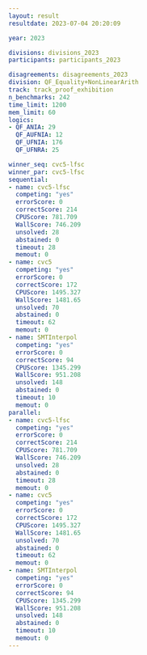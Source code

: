 ```yaml
---
layout: result
resultdate: 2023-07-04 20:20:09

year: 2023

divisions: divisions_2023
participants: participants_2023

disagreements: disagreements_2023
division: QF_Equality+NonLinearArith
track: track_proof_exhibition
n_benchmarks: 242
time_limit: 1200
mem_limit: 60
logics:
- QF_ANIA: 29
  QF_AUFNIA: 12
  QF_UFNIA: 176
  QF_UFNRA: 25

winner_seq: cvc5-lfsc
winner_par: cvc5-lfsc
sequential:
- name: cvc5-lfsc
  competing: "yes"
  errorScore: 0
  correctScore: 214
  CPUScore: 781.709
  WallScore: 746.209
  unsolved: 28
  abstained: 0
  timeout: 28
  memout: 0
- name: cvc5
  competing: "yes"
  errorScore: 0
  correctScore: 172
  CPUScore: 1495.327
  WallScore: 1481.65
  unsolved: 70
  abstained: 0
  timeout: 62
  memout: 0
- name: SMTInterpol
  competing: "yes"
  errorScore: 0
  correctScore: 94
  CPUScore: 1345.299
  WallScore: 951.208
  unsolved: 148
  abstained: 0
  timeout: 10
  memout: 0
parallel:
- name: cvc5-lfsc
  competing: "yes"
  errorScore: 0
  correctScore: 214
  CPUScore: 781.709
  WallScore: 746.209
  unsolved: 28
  abstained: 0
  timeout: 28
  memout: 0
- name: cvc5
  competing: "yes"
  errorScore: 0
  correctScore: 172
  CPUScore: 1495.327
  WallScore: 1481.65
  unsolved: 70
  abstained: 0
  timeout: 62
  memout: 0
- name: SMTInterpol
  competing: "yes"
  errorScore: 0
  correctScore: 94
  CPUScore: 1345.299
  WallScore: 951.208
  unsolved: 148
  abstained: 0
  timeout: 10
  memout: 0
---
```


